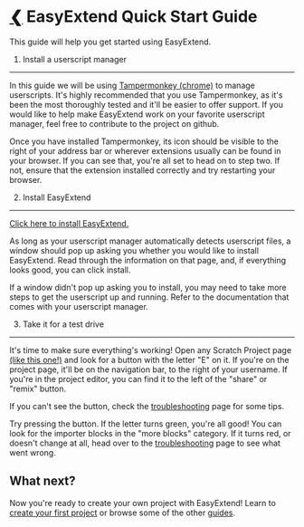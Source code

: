 [❮](#guides) EasyExtend Quick Start Guide
============================
This guide will help you get started using EasyExtend.

1. Install a userscript manager
-------------------------------
In this guide we will be using [Tampermonkey (chrome)](https://chrome.google.com/webstore/detail/tampermonkey/dhdgffkkebhmkfjojejmpbldmpobfkfo) to manage userscripts. It's highly recommended that you use Tampermonkey, as it's been the most thoroughly tested and it'll be easier to offer support. If you would like to help make EasyExtend work on your favorite userscript manager, feel free to contribute to the project on github.

Once you have installed Tampermonkey, its icon should be visible to the right of your address bar or wherever extensions usually can be found in your browser. If you can see that, you're all set to head on to step two. If not, ensure that the extension installed correctly and try restarting your browser.

2. Install EasyExtend
---------------------
[Click here to install EasyExtend.](https://rawgit.com/bleush38p/EasyExtend/master/main.user.js)

As long as your userscript manager automatically detects userscript files, a window should pop up asking you whether you would like to install EasyExtend. Read through the information on that page, and, if everything looks good, you can click install.

If a window didn't pop up asking you to install, you may need to take more steps to get the userscript up and running. Refer to the documentation that comes with your userscript manager.


3. Take it for a test drive
---------------------------
It's time to make sure everything's working! Open any Scratch Project page [(like this one!)](http://scratch.mit.edu/projects/31406042/) and look for a button with the letter "E" on it. If you're on the project page, it'll be on the navigation bar, to the right of your username. If you're in the project editor, you can find it to the left of the "share" or "remix" button.

If you can't see the button, check the [troubleshooting](#ts) page for some tips.

Try pressing the button. If the letter turns green, you're all good! You can look for the importer blocks in the "more blocks" category. If it turns red, or doesn't change at all, head over to the [troubleshooting](#ts) page to see what went wrong.

What next?
----------
Now you're ready to create your own project with EasyExtend! Learn to [create your first project](#guides/firstproj) or browse some of the other [guides](#guides).
